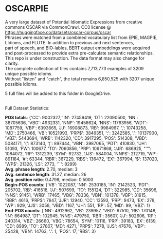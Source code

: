 # OSCARPIE
A very large dataset of Potential Idiomatic Expressions from creative commons OSCAR via CommonCrawl. CC0 license @ https://huggingface.co/datasets/oscar-corpus/oscar</br>
Phrases were matched from a combined vocabulary list from EPIE, MAGPIE, LIdioms, and FLUTE. In addition to previous and next sentences, </br>
part of speech, and BIO-lables, BERT output embeddings were acquired and post-processed to provide extra pre-calculate semantic relationships.</br>
This repo is under construction. The data format may also change for clarity. </br> 
The complete collection of files contains 7,713,773 examples of 3209 unique possible idioms. </br>
Without "listen" and "catch", the total remains 6,850,525 with 3207 unique possible idioms.</br>

5 full files will be added to this folder in GoogleDrive. </br>
</br>

Full Dataset Statistics: </br>

**POS totals**: {'CC': 9002327, 'IN': 27459419, 'DT': 22090500, 'NN': 38705636, 'VBG': 4932331, 'NNP': 19458624, 'NNS': 11763956, 'WDT': 1087759, 'VBP': 6393665, 'JJ': 16908873, 'RB': 9984967, ',': 10743258, 'MD': 2750466, 'VB': 10521993, 'PRP$': 3846351, ':': 3242585, '.': 10137900, 'VBZ': 5443694, 'WRB': 1142320, 'CD': 3917295, 'POS': 514308, 'VBD': 5084171, '(': 873140, ')': 897444, 'VBN': 3987065, 'PDT': 410830, 'UH': 51093, 'FW': 100677, 'TO': 7060856, 'PRP': 10671868, 'JJR': 686925, "''": 1084072, 'RP': 1312239, 'SYM': 92732, 'JJS': 584004, 'NNPS': 212719, 'WP': 891184, '#': 63344, 'RBR': 367229, 'RBS': 136472, 'EX': 367994, '$': 137020, 'WP$': 21326, 'LS': 2773, '``': 8299}</br>
  **Avg. phrase length**: 2.70, median: 3</br>
  **Avg. sentence length**: 31.27, median: 26</br>
  **Avg. position ratio**: 0.4796, median: 0.5000</br>
  **Begin-POS counts**: {'VB': 1022087, 'NN': 2530185, 'IN': 2142523, 'PDT': 205702, 'RB': 416518, 'JJ': 507699, 'TO': 155124, 'DT': 322985, 'CD': 35696, 'NNS': 91451, 'WRB': 17465, 'VBG': 78336, 'VBN': 101378, 'VBP': 31915, 'RBR': 4616, 'PRP$': 7947, 'JJR': 12940, 'CC': 13593, 'PRP': 9473, 'EX': 278, 'WP': 929, 'JJS': 3058, 'VBD': 1167, 'UH': 551, 'RP': 57, 'MD': 99, 'VBZ': 1}</br>
  **End-POS counts**: {'NN': 4912962, 'VB': 239957, 'VBD': 67510, 'RB': 170148, 'IN': 664987, 'DT': 102945, 'NNS': 479750, 'RBR': 35607, 'JJ': 502606, 'RP': 240314, 'VBZ': 26660, 'VBG': 78654, 'SYM': 10118, 'PRP': 39183, 'EX': 6139, 'CD': 8989, 'TO': 27807, 'MD': 4271, 'PRP$': 7278, 'JJS': 47676, 'VBP': 25428, 'VBN': 14763, '.': 1, 'POS': 17, 'RBS': 3}
